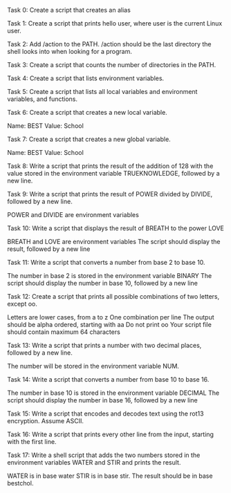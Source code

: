 Task 0: Create a script that creates an alias

Task 1: Create a script that prints hello user, where user is the current Linux user.

Task 2: Add /action to the PATH. /action should be the last directory the shell looks into when looking for a program.

Task 3: Create a script that counts the number of directories in the PATH.

Task 4: Create a script that lists environment variables.

Task 5: Create a script that lists all local variables and environment variables, and functions.

Task 6: Create a script that creates a new local variable.

Name: BEST
Value: School

Task 7: Create a script that creates a new global variable.

Name: BEST
Value: School

Task 8: Write a script that prints the result of the addition of 128 with the value stored in the environment variable TRUEKNOWLEDGE, followed by a new line.

Task 9: Write a script that prints the result of POWER divided by DIVIDE, followed by a new line.

POWER and DIVIDE are environment variables

Task 10: Write a script that displays the result of BREATH to the power LOVE

BREATH and LOVE are environment variables
The script should display the result, followed by a new line

Task 11: Write a script that converts a number from base 2 to base 10.

The number in base 2 is stored in the environment variable BINARY
The script should display the number in base 10, followed by a new line

Task 12: Create a script that prints all possible combinations of two letters, except oo.

Letters are lower cases, from a to z
One combination per line
The output should be alpha ordered, starting with aa
Do not print oo
Your script file should contain maximum 64 characters

Task 13: Write a script that prints a number with two decimal places, followed by a new line.

The number will be stored in the environment variable NUM.

Task 14: Write a script that converts a number from base 10 to base 16.

The number in base 10 is stored in the environment variable DECIMAL
The script should display the number in base 16, followed by a new line

Task 15: Write a script that encodes and decodes text using the rot13 encryption. Assume ASCII. 

Task 16: Write a script that prints every other line from the input, starting with the first line.

Task 17: Write a shell script that adds the two numbers stored in the environment variables WATER and STIR and prints the result.

WATER is in base water
STIR is in base stir.
The result should be in base bestchol.
